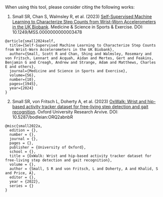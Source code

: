When using this tool, please consider citing the following works:

1. Small SR, Chan S, Walmsley R, et al. (2023)
[Self-Supervised Machine Learning to Characterize Step Counts from Wrist-Worn Accelerometers in the UK Biobank](https://journals.lww.com/acsm-msse/fulltext/2024/10000/self_supervised_machine_learning_to_characterize.9.aspx).
Medicine & Science in Sports & Exercise. DOI: 10.1249/MSS.0000000000003478

```
@article{small2024self,
  title={Self-Supervised Machine Learning to Characterize Step Counts from Wrist-Worn Accelerometers in the UK Biobank},
  author={Small, Scott R and Chan, Shing and Walmsley, Rosemary and von Fritsch, Lennart and Acquah, Aidan and Mertes, Gert and Feakins, Benjamin G and Creagh, Andrew and Strange, Adam and Matthews, Charles E and others},
  journal={Medicine and Science in Sports and Exercise},
  volume={56},
  number={10},
  pages={1945},
  year={2024}
}
```

2. Small SR, von Fritsch L, Doherty A, et al. (2023)
[OxWalk: Wrist and hip-based activity tracker dataset for free-living step detection and gait recognition](https://ora.ox.ac.uk/objects/uuid:19d3cb34-e2b3-4177-91b6-1bad0e0163e7).
Oxford University Research Arvive. DOI: 10.5287/bodleian:ORQ2abnbR

``` 
@misc{small2022a,
  edition = {},
  number = {},
  journal = {},
  pages = {},
  publisher = {University of Oxford},
  school = {},
  title = {OxWalk: Wrist and hip-based activity tracker dataset for free-living step detection and gait recognition},
  volume = {},
  author = {Small, S R and von Fritsch, L and Doherty, A and Khalid, S and Price, A},
  editor = {},
  year = {2022},
  series = {}
}
```
